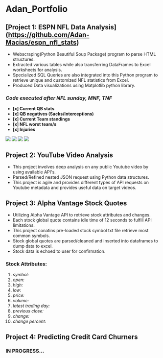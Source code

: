 # Adan_Portfolio

## [Project 1: ESPN NFL Data Analysis] (https://github.com/Adan-Macias/espn_nfl_stats)
- Webscraping(Python Beautiful Soup Package) program to parse HTML structures.
- Extracted various tables while also transferring DataFrames to Excel worksheets for analysis. 
- Specialized SQL Queries are also integrated into this Python program to retrieve unique and customized NFL statistics from Excel.
- Produced Data visualizations using Matplotlib python library.

### *Code executed after NFL sunday, MNF, TNF*

  - **[x] Current QB stats**
  - **[x] QB negatives (Sacks/Interceptions)**
  - **[x] Current Team standings**
  - **[x] NFL worst team/s**
  - **[x] Injuries**
 
![](https://raw.githubusercontent.com/Adans-Code/espn_nfl_stats/main/Data%20Visulizations/TD_Per_QB.png)
![](https://raw.githubusercontent.com/Adans-Code/espn_nfl_stats/main/Data%20Visulizations/sacks.png)
![](https://raw.githubusercontent.com/Adans-Code/espn_nfl_stats/main/Data%20Visulizations/QBR-CMP.png)
![](https://raw.githubusercontent.com/Adans-Code/espn_nfl_stats/main/Data%20Visulizations/TD-INT.png)

## Project 2: YouTube Video Analysis
- This project involves deep analysis on any public Youtube video by using available API's.
- Parsed/Refined nested JSON request using Python data structures. 
- This project is agile and provides different types of API requests on Youtube metadata and provides useful data on target videos.

## Project 3: Alpha Vantage Stock Quotes
- Utilizing Alpha Vantage API to retrieve stock attributes and changes.
- Each stock global quote contains idle time of 12 seconds to fulfill API limitations.
- This project conatins pre-loaded stock symbol txt file retrieve most common symbols.
- Stock global quotes are parsed/cleaned and inserted into dataframes to dump data to excel.
- Stock data is echoed to user for confirmation.

### Stock Attributes:
1. *symbol:*
2. *open:*
3. *high:*
4. *low:*
5. *price:*
6. *volume:*
7. *latest trading day:*
8. *previous close:*
9. *change:*
10. *change percent:*

## Project 4: Predicting Credit Card Churners
###  **IN PROGRESS...**
